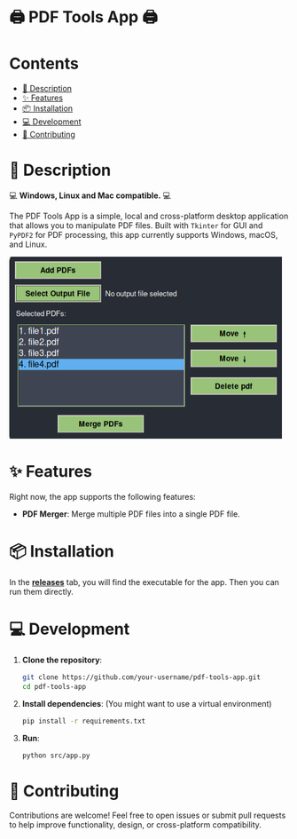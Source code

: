 # 🖨️ PDF Tools App 🖨️

# Contents

- [📖 Description](#-description)
- [✨ Features](#-features)
- [📦 Installation](#-installation)
- [💻 Development](#-development)
- [👥 Contributing](#-contributing)

# 📖 Description

💻 **Windows, Linux and Mac compatible.** 💻

The PDF Tools App is a simple, local and cross-platform desktop application that allows you to manipulate PDF files. Built with `Tkinter` for GUI and `PyPDF2` for PDF processing, this app currently supports Windows, macOS, and Linux.

![App Demo](./media/app.png)

# ✨ Features

Right now, the app supports the following features:

- **PDF Merger**: Merge multiple PDF files into a single PDF file.

# 📦 Installation

In the [**releases**](https://github.com/P-ict0/pdf-tools-app/releases) tab, you will find the executable for the app. Then you can run them directly.

# 💻 Development

1. **Clone the repository**:

   ```bash
   git clone https://github.com/your-username/pdf-tools-app.git
   cd pdf-tools-app
   ```

2. **Install dependencies**: (You might want to use a virtual environment)

   ```bash
   pip install -r requirements.txt
   ```

3. **Run**:
   ```bash
   python src/app.py
   ```

# 👥 Contributing

Contributions are welcome! Feel free to open issues or submit pull requests to help improve functionality, design, or cross-platform compatibility.
